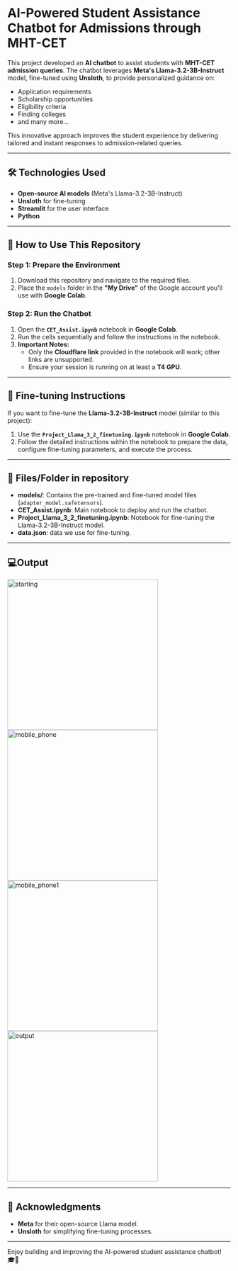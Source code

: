 # AI-Powered Student Assistance Chatbot for Admissions through MHT-CET

This project developed an **AI chatbot** to assist students with **MHT-CET admission queries**. The chatbot leverages **Meta's Llama-3.2-3B-Instruct** model, fine-tuned using **Unsloth**, to provide personalized guidance on:

- Application requirements  
- Scholarship opportunities  
- Eligibility criteria
- Finding colleges
- and many more...

This innovative approach improves the student experience by delivering tailored and instant responses to admission-related queries.

---

## 🛠️ Technologies Used

- **Open-source AI models** (Meta's Llama-3.2-3B-Instruct)
- **Unsloth** for fine-tuning
- **Streamlit** for the user interface
- **Python**

---

## 🚀 How to Use This Repository

### Step 1: Prepare the Environment
1. Download this repository and navigate to the required files.
2. Place the `models` folder in the **"My Drive"** of the Google account you'll use with **Google Colab**.

### Step 2: Run the Chatbot
1. Open the **`CET_Assist.ipynb`** notebook in **Google Colab**.
2. Run the cells sequentially and follow the instructions in the notebook.
3. **Important Notes:**
   - Only the **Cloudflare link** provided in the notebook will work; other links are unsupported.
   - Ensure your session is running on at least a **T4 GPU**.

---

## 🔧 Fine-tuning Instructions

If you want to fine-tune the **Llama-3.2-3B-Instruct** model (similar to this project):
1. Use the **`Project_Llama_3_2_finetuning.ipynb`** notebook in **Google Colab**.
2. Follow the detailed instructions within the notebook to prepare the data, configure fine-tuning parameters, and execute the process.

---

## 📁 Files/Folder in repository

- **models/**: Contains the pre-trained and fine-tuned model files (`adapter_model.safetensors`).
- **CET_Assist.ipynb**: Main notebook to deploy and run the chatbot.
- **Project_Llama_3_2_finetuning.ipynb**: Notebook for fine-tuning the Llama-3.2-3B-Instruct model.
- **data.json**: data we use for fine-tuning.

---

## 💻Output
<div style="display: flex; flex-wrap: wrap; justify-content: space-between; ">
  <img src="https://github.com/user-attachments/assets/42fc670d-18fa-4aec-a157-11d7e7f32905" height="340" alt="starting" style="object-fit: cover;">
  <img src="https://github.com/user-attachments/assets/3abe0d87-aeb1-4d18-81cf-5da5184796ae" height="340" alt="mobile_phone" style="object-fit: cover;">
  <img src="https://github.com/user-attachments/assets/65bb1c49-da33-4663-99e9-f348612b05fb" height="340" alt="mobile_phone1" style="object-fit: cover;">
  <img src="https://github.com/user-attachments/assets/6717143a-829e-47a1-b7d4-dbb3c8e56007" height="340" alt="output" style="object-fit: cover;">
</div>

---


## 📝 Acknowledgments

- **Meta** for their open-source Llama model.
- **Unsloth** for simplifying fine-tuning processes.

---

Enjoy building and improving the AI-powered student assistance chatbot! 🎓🤖
